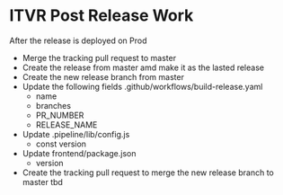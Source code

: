 
# ITVR Post Release Work
After the release is deployed on Prod
* Merge the tracking pull request to master
* Create the release from master amd make it as the lasted release 
* Create the new release branch from master
* Update the following fields .github/workflows/build-release.yaml
    * name
    * branches
    * PR_NUMBER
    * RELEASE_NAME
* Update .pipeline/lib/config.js
    * const version
* Update frontend/package.json
    * version
* Create the tracking pull request to merge the new release branch to master
tbd
